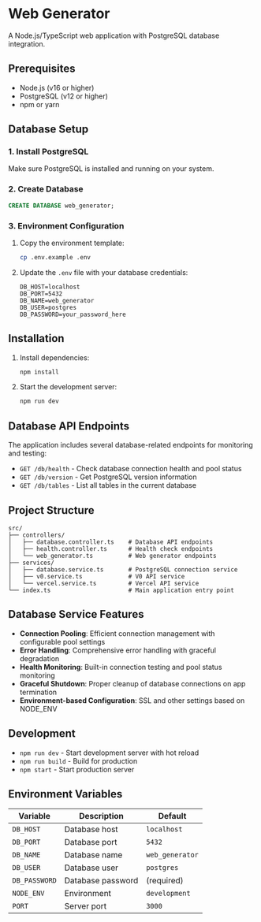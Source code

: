# Web Generator

A Node.js/TypeScript web application with PostgreSQL database integration.

## Prerequisites

- Node.js (v16 or higher)
- PostgreSQL (v12 or higher)
- npm or yarn

## Database Setup

### 1. Install PostgreSQL

Make sure PostgreSQL is installed and running on your system.

### 2. Create Database

```sql
CREATE DATABASE web_generator;
```

### 3. Environment Configuration

1. Copy the environment template:
   ```bash
   cp .env.example .env
   ```

2. Update the `.env` file with your database credentials:
   ```env
   DB_HOST=localhost
   DB_PORT=5432
   DB_NAME=web_generator
   DB_USER=postgres
   DB_PASSWORD=your_password_here
   ```

## Installation

1. Install dependencies:
   ```bash
   npm install
   ```

2. Start the development server:
   ```bash
   npm run dev
   ```

## Database API Endpoints

The application includes several database-related endpoints for monitoring and testing:

- `GET /db/health` - Check database connection health and pool status
- `GET /db/version` - Get PostgreSQL version information
- `GET /db/tables` - List all tables in the current database

## Project Structure

```
src/
├── controllers/
│   ├── database.controller.ts    # Database API endpoints
│   ├── health.controller.ts      # Health check endpoints
│   └── web_generator.ts          # Web generator endpoints
├── services/
│   ├── database.service.ts       # PostgreSQL connection service
│   ├── v0.service.ts             # V0 API service
│   └── vercel.service.ts         # Vercel API service
└── index.ts                      # Main application entry point
```

## Database Service Features

- **Connection Pooling**: Efficient connection management with configurable pool settings
- **Error Handling**: Comprehensive error handling with graceful degradation
- **Health Monitoring**: Built-in connection testing and pool status monitoring
- **Graceful Shutdown**: Proper cleanup of database connections on app termination
- **Environment-based Configuration**: SSL and other settings based on NODE_ENV

## Development

- `npm run dev` - Start development server with hot reload
- `npm run build` - Build for production
- `npm start` - Start production server

## Environment Variables

| Variable | Description | Default |
|----------|-------------|---------|
| `DB_HOST` | Database host | `localhost` |
| `DB_PORT` | Database port | `5432` |
| `DB_NAME` | Database name | `web_generator` |
| `DB_USER` | Database user | `postgres` |
| `DB_PASSWORD` | Database password | (required) |
| `NODE_ENV` | Environment | `development` |
| `PORT` | Server port | `3000` |
